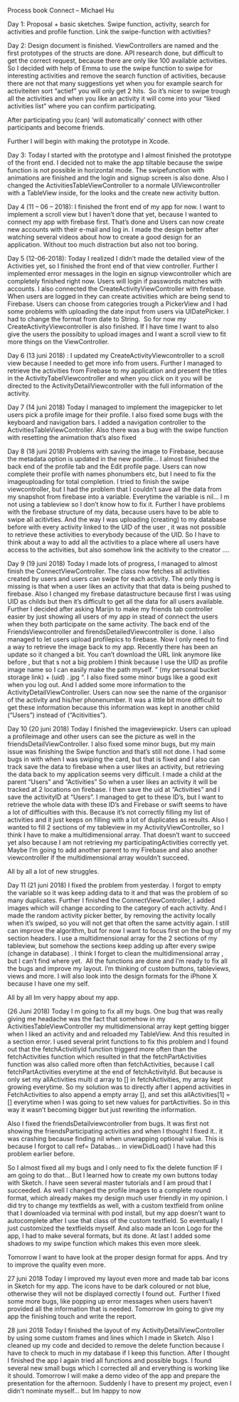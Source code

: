 
Process book Connect – Michael Hu

Day 1: 
Proposal + basic sketches. Swipe function, activity, search for activities and profile function.
Link the swipe-function  with activities?

Day 2:
Design document is finished. ViewControllers are named and the first prototypes of the structs are done. 
API research done, but difficult to get the correct request, because there are only like 100 available activities. So I decided with help of Emma to use the swipe function to swipe for interesting activities and remove the search function of activities, because there are not that many suggestions yet when you for example search for activiteiten sort “actief” you will only get 2 hits.  So it’s nicer to swipe trough all the activities and when you like an activity it will come into your “liked activities list” where you can confirm participating.

After participating you (can) ‘will automatically’ connect with other participants and become friends. 

Further I will begin with making the prototype in Xcode.

Day 3:
Today I started with the prototype and I almost finished the prototype of the front end. I decided not to make the app tiltable because the swipe function is not possible in horizontal mode. 
The swipefunction with animations are finished and the login and signup screen is also done. 
Also I changed the ActivitiesTableViewController to a normale UIViewcontroller with a TableView inside, for the looks and the create new activity button. 

Day 4 (11 – 06 – 2018):
I finished the front end of my app for now. I want to implement a scroll view but I haven’t done that yet, because I wanted to connect my app with firebase first. That’s done and Users can now create new accounts with their e-mail and log in. 
I made the design better after watching several videos about how to create a good design for an application. Without too much distraction but also not too boring.

Day 5 (12-06-2018): 
Today I realized I didn’t made the detailed view of the Activities yet, so I finished the front end of that view controller. Further I implemented error messages in the login en signup viewcontroller which are completely finished right now. Users will login if passwords matches with accounts. 
I also connected the CreateActivityViewController with firebase. When users are logged in they can create activities which are being send to Firebase. 
Users can choose from categories trough a PickerView and I had some problems with uploading the date input from users via UIDatePicker. I had to change the format from date to String.  So for now my CreateActivityViewcontroller is also finished. If I have time I want to also give the users the possibity to upload images and I want a scroll view to fit more things on the ViewController. 

Day 6 (13 juni 2018) :
I updated my CreateActivityViewcontroller to a scroll view because I needed to get more info from users. Further I managed to retrieve the activities from Firebase to my application and present the titles in the ActivityTabelViewcontroller and when you click on it you will be directed to the ActivityDetailViewcontroller with the full information of the activity.

Day 7 (14 juni 2018)
Today I managed to implement the imagepicker to let users pick a profile image for their profile. I also fixed some bugs with the keyboard and navigation bars. I added a navigation controller to the ActivitiesTableViewController.
Also there was a bug with the swipe function with resetting the animation that’s also fixed

Day 8 (18 juni 2018)
Problems with saving the image to Firebase, because the metadata option is updated in the new podfile… I almost finished the back end of the profile tab and the Edit profile page. Users can now complete their profile with names phonumbers etc, but I need to fix the imageuploading for total completion. 
I tried to finish the swipe viewcontroller, but I had the problem that I couldn’t save all the data from my snapshot from firebase into a variable. Everytime the variable is nil… I m not using a tableview so I don’t know how to fix it. 
Further I have problems with the firebase structure of my data, because users have to be able to swipe all acitivties. And the way I was uploading (creating) to my database before with every activity linked to the UID of the user , it was not possible to retrieve these activities to everybody because of the UID. So I have to think about a way to add all the activities to a place where all users have access to the activities, but also somehow link the acitivity to the creator …. 

Day 9 (19 juni 2018)
Today I made lots of progress, I managed to almost finish the ConnectViewController. The class now fetches all activities created by users and users can swipe for each activity. The only thing is missing is that when a user likes an activity that that data is being pushed to firebase. 
Also I changed my firebase datastructure because first I was using UID as childs but then it’s difficult to get all the data for all users available.
Further I decided after asking Marijn to make my friends tab controller easier by just showing all users of my app in stead of connect the users when they both participate on the same activity. 
The back end of the FriendsViewcontroller and firendsDetailedViewcontroller is done. I also managed to let users upload profilepics to firebase. Now I only need to find a way to retrieve the image back to my app. Recently there has been an update so it changed a bit. You can’t download the URL link anymore like before , but that s not a big problem I think because I use the UID as profile image name so I can easily make the path myself. ” (my personal bucket storage link) + \(uid) . jpg “. 
I also fixed some minor bugs like a good exit when you log out. And I added some more information to the ActivityDetailViewController. Users can now see the name of the organisor of the activity and his/her phonenumber. It was a little bit more difficult to get these information because this information was kept in another child (“Users”) instead of (“Acitivities”).

Day 10 (20 juni 2018)
Today I finished the imageviewpickr. Users can upload a profileimage and other users can see the picture as well in the friendsDetailViewController.
I also fixed some minor bugs, but my main issue was finishing the Swipe function and that’s still not done. I had some bugs in with when I was swiping the card, but that is fixed and I also can track save the data to firebase when a user likes an activity, but retrieving the data back to my application seems very difficult. 
I made a child at the parent “Users” and “Activities” So when a user likes an activity it will be tracked at 2 locations on firebase. I then save the uid at “Activities” and I save the activityID at “Users”. I managed to get to these ID’s, but I want to retrieve the whole data with these ID’s and Firebase or swift seems to have a lot of difficulties with this. Because it’s not correctly filling my list of activities and it just keeps on filling with a lot of duplicates as results. 
Also I wanted to fill 2 sections of my tableview in my ActivityViewController, so I think I have to make a multidimensional array. That doesn’t want to succeed yet also because I am not retrieving my participatingActivities correctly yet. 
Maybe I’m going to add another parent to my Firebase and also another viewcontroller if the multidimensional array wouldn’t succeed. 

All by all a lot of new struggles.

Day 11 (21 juni 2018) 
I fixed the problem from yesterday. I forgot to empty the variable so it was keep adding data to it and that was the problem of so many duplicates.
Further I finished the ConnectViewController, I added images which will change according to the category of each activity. And I made the random activity picker better, by removing the activity locally when it’s swiped, so you will not get that often the same actvitiy again. I still can improve the algorithm, but for now I want to focus first on the bug of my section headers. I use a multidimensional array for the 2 sections of my tableview, but somehow the sections keep adding up after every swipe (change in database) . I think I forget to clean the multidimensional array , but I can’t find where yet.  All the functions are done and I’m ready to fix all the bugs and improve my layout. I’m thinking of custom buttons, tableviews, views and more. I will also look into the design formats for the iPhone X because I have one my self. 

All by all Im very happy about my app.

(26 Juni 2018)
Today I m going to fix all my bugs. One bug that was really giving me headache was the fact that somehow in my ActivitiesTableViewController my multidimensional array kept getting bigger when I liked an activity and and reloaded my TableView. And this resulted in a section error. 
I used several print functions to fix this problem and I found out that the fetchActivitiyId function triggerd more often than the fetchActivities function which resulted in that the fetchPartActivities function was also called more often than fetchActivities, because I call fetchPartActivities everytime at the end of fetchActivityId. But because is only set my allActivities multi d array to [] in fetchActivities, my array kept growing everytime. So my solution was to directly after I append activities in FetchActivities to also append a empty array [], and set this allActivities[1] = [] everytime when I was going to set new values for partActivities. So in this way it wasn’t becoming bigger but just rewriting the information.

Also I fixed the friendsDetailviewcontroller from bugs. It was first not showing the friendsParticipating activities and when I thought I fixed it.. it was crashing because finding nil when unwrapping optional value. 
This is because I forgot to call ref= Databas… in viewDidLoad() 
I have had this problem earlier before. 

So I almost fixed all my bugs and I only need to fix the delete function IF I am going to do that… 
But I learned how to create my own buttons today with Sketch. I have seen several master tutorials and I am proud that I succeeded. As well I changed the profile images to a complete round format, which already makes my design much user friendly in my opinion. 
I did try to change my textfields as well, with a custom textfield from online that I downloaded via terminal with pod install, but my app doesn’t want to autocomplete after I use that class of the custom textfield. So eventually I just customized the textfields myself.
And also made an Icon Logo for the app, I had to make several formats, but its done.
At last I added some shadows to my swipe function which makes this even more sleek.

Tomorrow I want to have look at the proper design format for apps. And try to improve the quality even more.

27 juni 2018
Today I improved my layout even more and made tab bar icons in Sketch for my app. The icons have to be dark coloured or not blue, otherwise they will not be displayed correctly I found out.  Further I fixed some more bugs, like popping up error messages when users haven’t provided all the information that is needed. 
Tomorrow Im going to give my app the finishing touch and write the report.

28 juni 2018
Today I finished the layout of my ActivityDetailViewController by using some custom frames and lines which I made in Sketch. Also I cleaned up my code and decided to remove the delete function because I have to check to much in my database if I keep this function. 
After I thought I finished the app I again tried all functions and possible bugs. I found several new small bugs which I corrected all and erverything is working like it should. 
Tomorrow I will make a demo video of the app and prepare the presentation for the afternoon. Suddenly I have to present my project, even I didn't nominate myself... but Im happy to now
